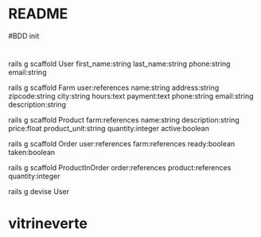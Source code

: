 # README

#BDD init

#
rails g scaffold User first_name:string
last_name:string
phone:string
email:string

rails g scaffold Farm user:references name:string address:string zipcode:string city:string hours:text payment:text phone:string email:string description:string

rails g scaffold Product farm:references name:string description:string price:float product_unit:string quantity:integer active:boolean

rails g scaffold Order user:references farm:references ready:boolean taken:boolean

rails g scaffold ProductInOrder order:references product:references quantity:integer

rails g devise User

# vitrineverte
